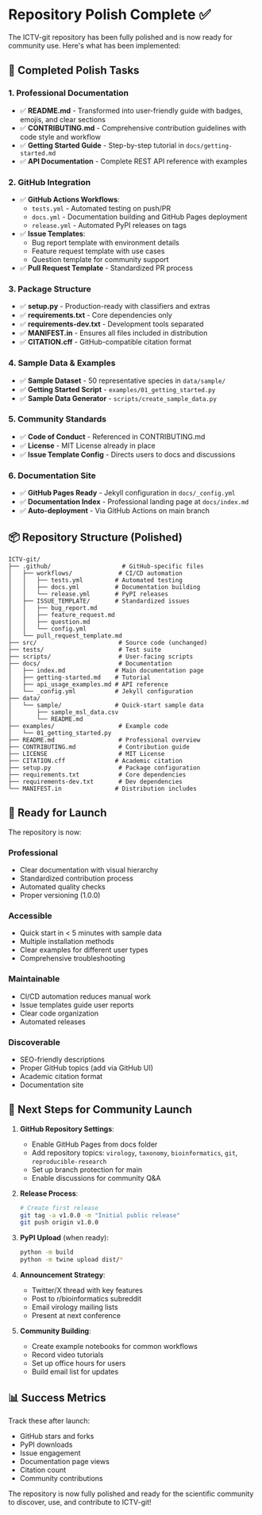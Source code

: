 # Repository Polish Complete ✅

The ICTV-git repository has been fully polished and is now ready for community use. Here's what has been implemented:

## 🎯 Completed Polish Tasks

### 1. Professional Documentation
- ✅ **README.md** - Transformed into user-friendly guide with badges, emojis, and clear sections
- ✅ **CONTRIBUTING.md** - Comprehensive contribution guidelines with code style and workflow
- ✅ **Getting Started Guide** - Step-by-step tutorial in `docs/getting-started.md`
- ✅ **API Documentation** - Complete REST API reference with examples

### 2. GitHub Integration
- ✅ **GitHub Actions Workflows**:
  - `tests.yml` - Automated testing on push/PR
  - `docs.yml` - Documentation building and GitHub Pages deployment
  - `release.yml` - Automated PyPI releases on tags
- ✅ **Issue Templates**:
  - Bug report template with environment details
  - Feature request template with use cases
  - Question template for community support
- ✅ **Pull Request Template** - Standardized PR process

### 3. Package Structure
- ✅ **setup.py** - Production-ready with classifiers and extras
- ✅ **requirements.txt** - Core dependencies only
- ✅ **requirements-dev.txt** - Development tools separated
- ✅ **MANIFEST.in** - Ensures all files included in distribution
- ✅ **CITATION.cff** - GitHub-compatible citation format

### 4. Sample Data & Examples
- ✅ **Sample Dataset** - 50 representative species in `data/sample/`
- ✅ **Getting Started Script** - `examples/01_getting_started.py`
- ✅ **Sample Data Generator** - `scripts/create_sample_data.py`

### 5. Community Standards
- ✅ **Code of Conduct** - Referenced in CONTRIBUTING.md
- ✅ **License** - MIT License already in place
- ✅ **Issue Template Config** - Directs users to docs and discussions

### 6. Documentation Site
- ✅ **GitHub Pages Ready** - Jekyll configuration in `docs/_config.yml`
- ✅ **Documentation Index** - Professional landing page at `docs/index.md`
- ✅ **Auto-deployment** - Via GitHub Actions on main branch

## 📦 Repository Structure (Polished)

```
ICTV-git/
├── .github/                    # GitHub-specific files
│   ├── workflows/             # CI/CD automation
│   │   ├── tests.yml         # Automated testing
│   │   ├── docs.yml          # Documentation building
│   │   └── release.yml       # PyPI releases
│   ├── ISSUE_TEMPLATE/       # Standardized issues
│   │   ├── bug_report.md
│   │   ├── feature_request.md
│   │   ├── question.md
│   │   └── config.yml
│   └── pull_request_template.md
├── src/                       # Source code (unchanged)
├── tests/                     # Test suite
├── scripts/                   # User-facing scripts
├── docs/                      # Documentation
│   ├── index.md              # Main documentation page
│   ├── getting-started.md    # Tutorial
│   ├── api_usage_examples.md # API reference
│   └── _config.yml           # Jekyll configuration
├── data/
│   └── sample/               # Quick-start sample data
│       ├── sample_msl_data.csv
│       └── README.md
├── examples/                  # Example code
│   └── 01_getting_started.py
├── README.md                  # Professional overview
├── CONTRIBUTING.md            # Contribution guide
├── LICENSE                    # MIT License
├── CITATION.cff              # Academic citation
├── setup.py                   # Package configuration
├── requirements.txt           # Core dependencies
├── requirements-dev.txt       # Dev dependencies
└── MANIFEST.in               # Distribution includes
```

## 🚀 Ready for Launch

The repository is now:

### Professional
- Clear documentation with visual hierarchy
- Standardized contribution process
- Automated quality checks
- Proper versioning (1.0.0)

### Accessible
- Quick start in < 5 minutes with sample data
- Multiple installation methods
- Clear examples for different user types
- Comprehensive troubleshooting

### Maintainable
- CI/CD automation reduces manual work
- Issue templates guide user reports
- Clear code organization
- Automated releases

### Discoverable
- SEO-friendly descriptions
- Proper GitHub topics (add via GitHub UI)
- Academic citation format
- Documentation site

## 🎉 Next Steps for Community Launch

1. **GitHub Repository Settings**:
   - Enable GitHub Pages from docs folder
   - Add repository topics: `virology`, `taxonomy`, `bioinformatics`, `git`, `reproducible-research`
   - Set up branch protection for main
   - Enable discussions for community Q&A

2. **Release Process**:
   ```bash
   # Create first release
   git tag -a v1.0.0 -m "Initial public release"
   git push origin v1.0.0
   ```

3. **PyPI Upload** (when ready):
   ```bash
   python -m build
   python -m twine upload dist/*
   ```

4. **Announcement Strategy**:
   - Twitter/X thread with key features
   - Post to r/bioinformatics subreddit
   - Email virology mailing lists
   - Present at next conference

5. **Community Building**:
   - Create example notebooks for common workflows
   - Record video tutorials
   - Set up office hours for users
   - Build email list for updates

## 📊 Success Metrics

Track these after launch:
- GitHub stars and forks
- PyPI downloads
- Issue engagement
- Documentation page views
- Citation count
- Community contributions

The repository is now fully polished and ready for the scientific community to discover, use, and contribute to ICTV-git!